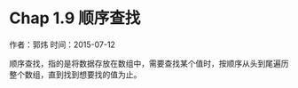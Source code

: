 ﻿Chap 1.9 顺序查找
==================
作者：郭炜
时间：2015-07-12  


顺序查找，指的是将数据存放在数组中，需要查找某个值时，按顺序从头到尾遍历整个数组，直到找到想要找的值为止。
